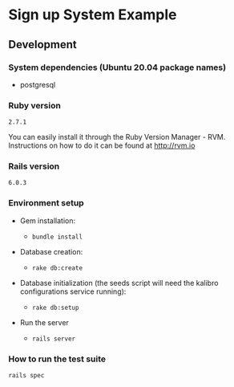 # Sign up System Example

## Development

### System dependencies (Ubuntu 20.04 package names)
  - postgresql

### Ruby version

  `2.7.1`

  You can easily install it through the Ruby Version Manager - RVM. Instructions on how to do it can be found at http://rvm.io

### Rails version

  `6.0.3`


### Environment setup

- Gem installation:
  - `bundle install`

- Database creation:
  - `rake db:create`

- Database initialization (the seeds script will need the kalibro configurations service running):
  - `rake db:setup`

- Run the server
  - `rails server`

### How to run the test suite

    rails spec